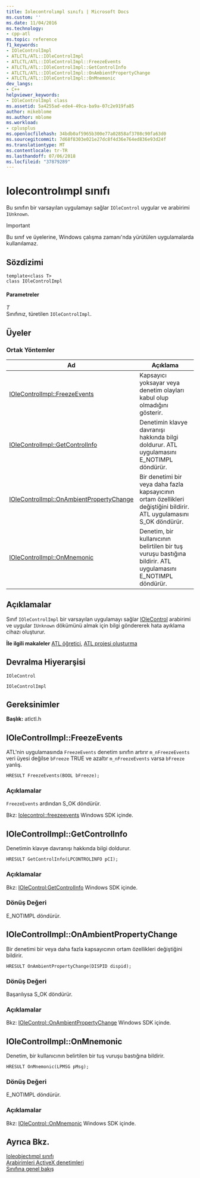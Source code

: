 ```yaml
---
title: Iolecontrolımpl sınıfı | Microsoft Docs
ms.custom: ''
ms.date: 11/04/2016
ms.technology:
- cpp-atl
ms.topic: reference
f1_keywords:
- IOleControlImpl
- ATLCTL/ATL::IOleControlImpl
- ATLCTL/ATL::IOleControlImpl::FreezeEvents
- ATLCTL/ATL::IOleControlImpl::GetControlInfo
- ATLCTL/ATL::IOleControlImpl::OnAmbientPropertyChange
- ATLCTL/ATL::IOleControlImpl::OnMnemonic
dev_langs:
- C++
helpviewer_keywords:
- IOleControlImpl class
ms.assetid: 5a4255ad-ede4-49ca-ba9a-07c2e919fa85
author: mikeblome
ms.author: mblome
ms.workload:
- cplusplus
ms.openlocfilehash: 34bdb0af5965b300e77a02858af3708c90fa63d0
ms.sourcegitcommit: 7d68f8303e021e27dc8f4d36e764ed836e93d24f
ms.translationtype: MT
ms.contentlocale: tr-TR
ms.lasthandoff: 07/06/2018
ms.locfileid: "37879289"
---
```

# <a name="iolecontrolimpl-class"></a>Iolecontrolımpl sınıfı
Bu sınıfın bir varsayılan uygulamayı sağlar `IOleControl` uygular ve arabirimi `IUnknown`.  
  
> [!IMPORTANT]
>  Bu sınıf ve üyelerine, Windows çalışma zamanı'nda yürütülen uygulamalarda kullanılamaz.  
  
## <a name="syntax"></a>Sözdizimi  
  
```
template<class T>
class IOleControlImpl
```   
  
#### <a name="parameters"></a>Parametreler  
 *T*  
 Sınıfınız, türetilen `IOleControlImpl`.  
  
## <a name="members"></a>Üyeler  
  
### <a name="public-methods"></a>Ortak Yöntemler  
  
|Ad|Açıklama|  
|----------|-----------------|  
|[IOleControlImpl::FreezeEvents](#freezeevents)|Kapsayıcı yoksayar veya denetim olayları kabul olup olmadığını gösterir.|  
|[IOleControlImpl::GetControlInfo](#getcontrolinfo)|Denetimin klavye davranışı hakkında bilgi doldurur. ATL uygulamasını E_NOTIMPL döndürür.|  
|[IOleControlImpl::OnAmbientPropertyChange](#onambientpropertychange)|Bir denetimi bir veya daha fazla kapsayıcının ortam özellikleri değiştiğini bildirir. ATL uygulamasını S_OK döndürür.|  
|[IOleControlImpl::OnMnemonic](#onmnemonic)|Denetim, bir kullanıcının belirtilen bir tuş vuruşu bastığına bildirir. ATL uygulamasını E_NOTIMPL döndürür.|  
  
## <a name="remarks"></a>Açıklamalar  
 Sınıf `IOleControlImpl` bir varsayılan uygulamayı sağlar [IOleControl](http://msdn.microsoft.com/library/windows/desktop/ms694320) arabirimi ve uygular `IUnknown` dökümünü almak için bilgi göndererek hata ayıklama cihazı oluşturur.  
  
 **İle ilgili makaleler** [ATL öğretici](../../atl/active-template-library-atl-tutorial.md), [ATL projesi oluşturma](../../atl/reference/creating-an-atl-project.md)  
  
## <a name="inheritance-hierarchy"></a>Devralma Hiyerarşisi  
 `IOleControl`  
  
 `IOleControlImpl`  
  
## <a name="requirements"></a>Gereksinimler  
 **Başlık:** atlctl.h  
  
##  <a name="freezeevents"></a>  IOleControlImpl::FreezeEvents  
 ATL'nin uygulamasında `FreezeEvents` denetim sınıfın artırır `m_nFreezeEvents` veri üyesi değilse `bFreeze` TRUE ve azaltır `m_nFreezeEvents` varsa `bFreeze` yanlış.  
  
```
HRESULT FreezeEvents(BOOL bFreeze);
```  
  
### <a name="remarks"></a>Açıklamalar  
 `FreezeEvents` ardından S_OK döndürür.  
  
 Bkz: [Iolecontrol::freezeevents](http://msdn.microsoft.com/library/windows/desktop/ms678482) Windows SDK içinde.  
  
##  <a name="getcontrolinfo"></a>  IOleControlImpl::GetControlInfo  
 Denetimin klavye davranışı hakkında bilgi doldurur.  
  
```
HRESULT GetControlInfo(LPCONTROLINFO pCI);
```  
  
### <a name="remarks"></a>Açıklamalar  
 Bkz: [IOleControl:GetControlInfo](http://msdn.microsoft.com/library/windows/desktop/ms693730) Windows SDK içinde.  
  
### <a name="return-value"></a>Dönüş Değeri  
 E_NOTIMPL döndürür.  
  
##  <a name="onambientpropertychange"></a>  IOleControlImpl::OnAmbientPropertyChange  
 Bir denetimi bir veya daha fazla kapsayıcının ortam özellikleri değiştiğini bildirir.  
  
```
HRESULT OnAmbientPropertyChange(DISPID dispid);
```  
  
### <a name="return-value"></a>Dönüş Değeri  
 Başarılıysa S_OK döndürür.  
  
### <a name="remarks"></a>Açıklamalar  
 Bkz: [IOleControl::OnAmbientPropertyChange](http://msdn.microsoft.com/library/windows/desktop/ms690175) Windows SDK içinde.  
  
##  <a name="onmnemonic"></a>  IOleControlImpl::OnMnemonic  
 Denetim, bir kullanıcının belirtilen bir tuş vuruşu bastığına bildirir.  
  
```
HRESULT OnMnemonic(LPMSG pMsg);
```  
  
### <a name="return-value"></a>Dönüş Değeri  
 E_NOTIMPL döndürür.  
  
### <a name="remarks"></a>Açıklamalar  
 Bkz: [IOleControl::OnMnemonic](http://msdn.microsoft.com/library/windows/desktop/ms680699) Windows SDK içinde.  
  
## <a name="see-also"></a>Ayrıca Bkz.  
 [Ioleobjectımpl sınıfı](../../atl/reference/ioleobjectimpl-class.md)   
 [Arabirimleri ActiveX denetimleri](http://msdn.microsoft.com/library/windows/desktop/ms692724)   
 [Sınıfına genel bakış](../../atl/atl-class-overview.md)
